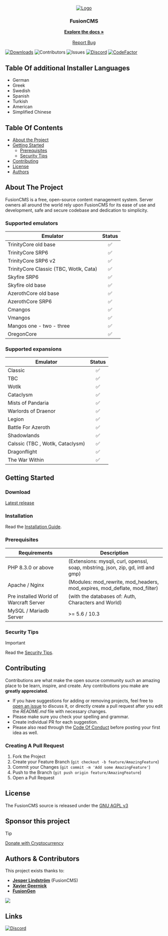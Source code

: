 <br/>
<p align="center">
  <a href="https://github.com/FusionWowCMS/FusionCMS">
    <img src="https://github.com/FusionWowCMS/FusionCMS/assets/12217476/e17a9db8-30dd-41bc-b4e9-30b66b55bc4f" alt="Logo">
  </a>
  
<h3 align="center">FusionCMS</h3>

  <p align="center">
    <a href="https://github.com/FusionWowCMS/FusionCMS/wiki"><strong>Explore the docs »</strong></a>
    <br/>
    <br/>
    <a href="https://github.com/FusionWowCMS/FusionCMS/issues">Report Bug</a>
  </p>
</p>

[![Downloads](https://img.shields.io/github/downloads/FusionWowCMS/FusionCMS/total)](https://github.com/FusionWowCMS/FusionCMS/releases "Releases") ![Contributors](https://img.shields.io/github/contributors/FusionWowCMS/FusionCMS?color=dark-green) ![Issues](https://img.shields.io/github/issues/FusionWowCMS/FusionCMS) [![Discord](https://img.shields.io/discord/1116706973828775976.svg)](https://discord.gg/tnWTkZ7akZ "Our community hub on Discord") [![CodeFactor](https://www.codefactor.io/repository/github/fusionwowcms/fusioncms/badge/main)](https://www.codefactor.io/repository/github/fusionwowcms/fusioncms/overview/main)

## Table Of additional Installer Languages
* German
* Greek
* Swedish
* Spanish
* Turkish
* American
* Simplified Chinese

## Table Of Contents

* [About the Project](#about-the-project)
* [Getting Started](#getting-started)
    * [Prerequisites](#prerequisites)
    * [Security Tips](#security-tips)
* [Contributing](#contributing)
* [License](#license)
* [Authors](#authors)

## About The Project

FusionCMS is a free, open-source content management system. Server owners all around the world rely upon FusionCMS for
its ease of use and development, safe and secure codebase and dedication to simplicity.

### Supported emulators

| Emulator                                 | Status |
|------------------------------------------|:--------:|
| TrinityCore old base                     | ✅ |
| TrinityCore SRP6                         | ✅ |
| TrinityCore SRP6 v2                      | ✅ |
| TrinityCore Classic (TBC, Wotlk, Cata)   | ✅ |
| Skyfire SRP6                             | ✅ |
| Skyfire old base                         | ✅ |
| AzerothCore old base                     | ✅ |
| AzerothCore SRP6                         | ✅ |
| Cmangos                                  | ✅ |
| Vmangos                                  | ✅ |
| Mangos one - two - three                 | ✅ |
| OregonCore                               | ✅ |

### Supported expansions

| Emulator                             | Status |
|--------------------------------------|:--------:|
| Classic                              | ✅ |
| TBC                                  | ✅ |
| Wotlk                                | ✅ |
| Cataclysm                            | ✅ |
| Mists of Pandaria                    | ✅ |
| Warlords of Draenor                  | ✅ |
| Legion                               | ✅ |
| Battle For Azeroth                   | ✅ |
| Shadowlands                          | ✅ |
| Calssic (TBC , Wotlk, Cataclysm)     | ✅ |
| Dragonflight                         | ✅ |
| The War Within                       | ✅ |

## Getting Started

### Download

[Latest release](https://github.com/FusionWowCMS/FusionCMS/releases/latest)

### Installation
Read the [Installation Guide](https://github.com/FusionWowCMS/FusionCMS/wiki/Installation-Guide).

### Prerequisites

| Requirements                           | Description                                                                                |
|----------------------------------------|--------------------------------------------------------------------------------------------|
| PHP 8.3.0 or above                     | (Extensions: mysqli, curl, openssl, soap, mbstring, json, zip, gd, intl and gmp)           |
| Apache / Nginx                         | (Modules: mod_rewrite, mod_headers, mod_expires, mod_deflate, mod_filter)                  |
| Pre installed World of Warcraft Server | (with the databases of: Auth, Characters and World)                                        |
| MySQL / Mariadb Server                 | >= 5.6 / 10.3                                                                              |

### Security Tips
> [!IMPORTANT]
> Read the [Security Tips](SECURITY.md).

## Contributing

Contributions are what make the open source community such an amazing place to be learn, inspire, and create. Any
contributions you make are **greatly appreciated**.

* If you have suggestions for adding or removing projects, feel free
  to [open an issue](https://github.com/FusionWowCMS/FusionCMS/issues/new) to discuss it, or directly create a pull
  request after you edit the *README.md* file with necessary changes.
* Please make sure you check your spelling and grammar.
* Create individual PR for each suggestion.
* Please also read through
  the [Code Of Conduct](https://github.com/FusionWowCMS/FusionCMS/blob/main/.github/CODE_OF_CONDUCT.md) before posting
  your first idea as well.

### Creating A Pull Request

1. Fork the Project
2. Create your Feature Branch (`git checkout -b feature/AmazingFeature`)
3. Commit your Changes (`git commit -m 'Add some AmazingFeature'`)
4. Push to the Branch (`git push origin feature/AmazingFeature`)
5. Open a Pull Request

## License

The FusionCMS source is released under the [GNU AGPL v3](https://github.com/FusionWowCMS/FusionCMS/blob/main/LICENSE)

## Sponsor this project
> [!TIP]
> [Donate with Cryptocurrency](https://paylink.payment4.com/en/Fusion%20CMS/007d3e04-643d-4105-b113-d37ad09e747e)

## Authors & Contributors

This project exists thanks to:

- **[Jesper Lindström](https://github.com/jesperlindstrom)** (FusionCMS)
- **[Xavier Geernick](https://github.com/XavierGeerinck)**
- **[FusionGen](https://github.com/FusionGen/FusionGEN)**

<a href="https://github.com/FusionWowCMS/FusionCMS/graphs/contributors">
  <img src="https://contrib.rocks/image?repo=FusionWowCMS/FusionCMS" />
</a>

## Links

<a href="https://discord.gg/tnWTkZ7akZ">
    <img src="https://discord.com/api/guilds/1116706973828775976/widget.png?style=banner2" alt="Discord">
</a>
